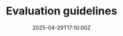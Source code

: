 ---
title: Evaluation guidelines
linkTitle: Evaluation guidelines
date: '2025-04-29T17:10:00Z'
weight: 1
description: Develop a systematic approach to measure product progress using KPIs
  like customer acquisition, retention, revenue growth, and satisfaction. Establish
  baselines, implement tracking systems, conduct regular reviews, gather feedback,
  and adapt strategies for continuous improvement.
draft: false
ref: evaluation-guidelines
---